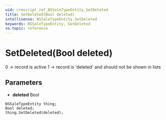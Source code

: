 ```yaml
---
uid: crmscript_ref_NSSaleTypeEntity_SetDeleted
title: SetDeleted(Bool deleted)
intellisense: NSSaleTypeEntity.SetDeleted
keywords: NSSaleTypeEntity, GetDeleted
so.topic: reference
---
```


# SetDeleted(Bool deleted)

0 -> record is active 1 -> record is 'deleted' and should not be shown in lists

## Parameters

* **deleted** Bool

```crmscript
NSSaleTypeEntity thing;
Bool deleted;
thing.SetDeleted(deleted);
```

